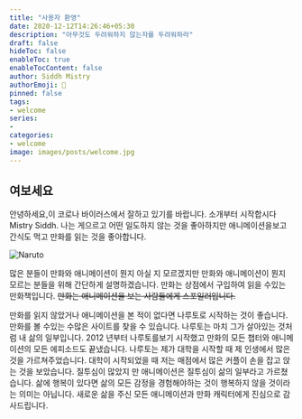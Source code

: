 ```yaml
---
title: "사용자 환영"
date: 2020-12-12T14:26:46+05:30
description: "아무것도 두려워하지 않는자를 두려워하라"
draft: false
hideToc: false
enableToc: true
enableTocContent: false
author: Siddh Mistry
authorEmoji: 🤯
pinned: false
tags:
- welcome
series:
-
categories:
- welcome
image: images/posts/welcome.jpg
---
```

## 여보세요

안녕하세요,이 코로나 바이러스에서 잘하고 있기를 바랍니다. 소개부터 시작합시다 Mistry Siddh. 나는 게으르고 어떤 일도하지 않는 것을 좋아하지만 애니메이션을보고 간식도 먹고 만화를 읽는 것을 좋아합니다.

![Naruto](/images/posts/Naruto.jpg)

많은 분들이 만화와 애니메이션이 뭔지 아실 지 모르겠지만 만화와 애니메이션이 뭔지 모르는 분들을 위해 간단하게 설명하겠습니다. 만화는 상점에서 구입하여 읽을 수있는 만화책입니다. ~~만화는 애니메이션을 보는 사람들에게 스포일러입니다.~~

만화를 읽지 않았거나 애니메이션을 본 적이 없다면 나루토로 시작하는 것이 좋습니다. 만화를 볼 수있는 수많은 사이트를 찾을 수 있습니다. 나루토는 마치 그가 살아있는 것처럼 내 삶의 일부입니다. 2012 년부터 나루토를보기 시작했고 만화의 모든 챕터와 애니메이션의 모든 에피소드도 끝냈습니다. 나루토는 제가 대학을 시작할 때 제 인생에서 많은 것을 가르쳐주었습니다. 대학이 시작되었을 때 저는 매점에서 많은 커플이 손을 잡고 앉는 것을 보았습니다. 질투심이 많았지 만 애니메이션은 질투심이 삶의 일부라고 가르쳤습니다. 삶에 행복이 있다면 삶의 모든 감정을 경험해야하는 것이 행복하지 않을 것이라는 의미는 아닙니다. 새로운 삶을 주신 모든 애니메이션과 만화 캐릭터에게 진심으로 감사드립니다.
